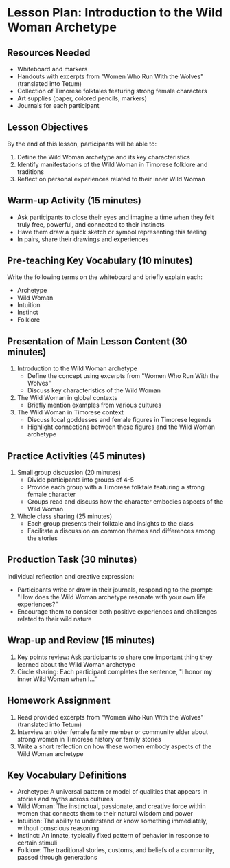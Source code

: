# Lesson Plan: Introduction to the Wild Woman Archetype

## Resources Needed
- Whiteboard and markers
- Handouts with excerpts from "Women Who Run With the Wolves" (translated into Tetum)
- Collection of Timorese folktales featuring strong female characters
- Art supplies (paper, colored pencils, markers)
- Journals for each participant

## Lesson Objectives
By the end of this lesson, participants will be able to:
1. Define the Wild Woman archetype and its key characteristics
2. Identify manifestations of the Wild Woman in Timorese folklore and traditions
3. Reflect on personal experiences related to their inner Wild Woman

## Warm-up Activity (15 minutes)
- Ask participants to close their eyes and imagine a time when they felt truly free, powerful, and connected to their instincts
- Have them draw a quick sketch or symbol representing this feeling
- In pairs, share their drawings and experiences

## Pre-teaching Key Vocabulary (10 minutes)
Write the following terms on the whiteboard and briefly explain each:
- Archetype
- Wild Woman
- Intuition
- Instinct
- Folklore

## Presentation of Main Lesson Content (30 minutes)
1. Introduction to the Wild Woman archetype
   - Define the concept using excerpts from "Women Who Run With the Wolves"
   - Discuss key characteristics of the Wild Woman
2. The Wild Woman in global contexts
   - Briefly mention examples from various cultures
3. The Wild Woman in Timorese context
   - Discuss local goddesses and female figures in Timorese legends
   - Highlight connections between these figures and the Wild Woman archetype

## Practice Activities (45 minutes)
1. Small group discussion (20 minutes)
   - Divide participants into groups of 4-5
   - Provide each group with a Timorese folktale featuring a strong female character
   - Groups read and discuss how the character embodies aspects of the Wild Woman
2. Whole class sharing (25 minutes)
   - Each group presents their folktale and insights to the class
   - Facilitate a discussion on common themes and differences among the stories

## Production Task (30 minutes)
Individual reflection and creative expression:
- Participants write or draw in their journals, responding to the prompt: "How does the Wild Woman archetype resonate with your own life experiences?"
- Encourage them to consider both positive experiences and challenges related to their wild nature

## Wrap-up and Review (15 minutes)
1. Key points review: Ask participants to share one important thing they learned about the Wild Woman archetype
2. Circle sharing: Each participant completes the sentence, "I honor my inner Wild Woman when I..."

## Homework Assignment
1. Read provided excerpts from "Women Who Run With the Wolves" (translated into Tetum)
2. Interview an older female family member or community elder about strong women in Timorese history or family stories
3. Write a short reflection on how these women embody aspects of the Wild Woman archetype

## Key Vocabulary Definitions
- Archetype: A universal pattern or model of qualities that appears in stories and myths across cultures
- Wild Woman: The instinctual, passionate, and creative force within women that connects them to their natural wisdom and power
- Intuition: The ability to understand or know something immediately, without conscious reasoning
- Instinct: An innate, typically fixed pattern of behavior in response to certain stimuli
- Folklore: The traditional stories, customs, and beliefs of a community, passed through generations